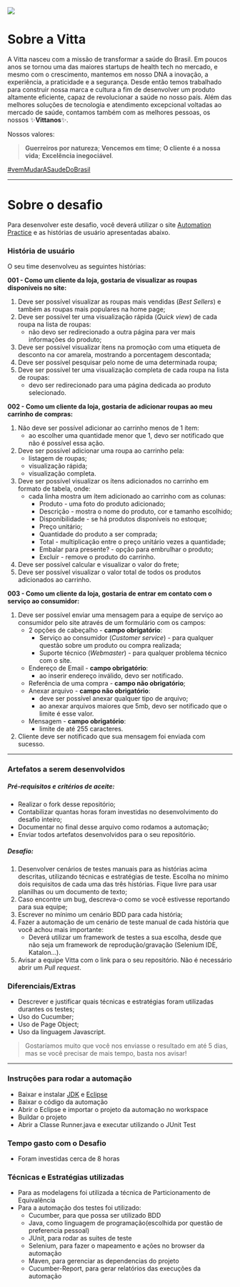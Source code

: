 [![](https://vitta.com.br/wp-content/uploads/2019/09/Azul-Horizontal-3.png)](https://vitta.com.br/)

# Sobre a Vitta
A Vitta nasceu com a missão de transformar a saúde do Brasil. Em poucos anos se tornou uma das maiores startups de health tech no mercado, e mesmo com o crescimento, mantemos em nosso DNA a inovação, a experiência, a praticidade e a segurança. Desde então temos trabalhado para construir nossa marca e cultura a fim de desenvolver um produto altamente eficiente, capaz de revolucionar a saúde no nosso país. Além das melhores soluções de tecnologia e atendimento excepcional voltadas ao mercado de saúde, contamos também com as melhores pessoas, os nossos ✨**Vittanos**✨.

Nossos valores:
> **Guerreiros por natureza**;
> **Vencemos em time**;
> **O cliente é a nossa vida**;
> **Excelência inegociável**.
 
[#vemMudarASaudeDoBrasil](https://vitta.gupy.io/)

---
#  Sobre o desafio
Para desenvolver este desafio, você deverá utilizar o site [Automation Practice](http://automationpractice.com/index.php) e as histórias de usuário apresentadas abaixo.

### História de usuário
O seu time desenvolveu as seguintes histórias:

**001 - Como um cliente da loja, gostaria de visualizar as roupas disponíveis no site:**
1. Deve ser possível visualizar as roupas mais vendidas (_Best Sellers_) e também as roupas mais populares na home page;
2. Deve ser possível ter uma visualização rápida (_Quick view_) de cada roupa na lista de roupas:
    - não devo ser redirecionado a outra página para ver mais informações do produto;
3. Deve ser possível visualizar ítens na promoção com uma etiqueta de desconto na cor amarela, mostrando a porcentagem descontada;
4. Deve ser possível pesquisar pelo nome de uma determinada roupa;
5. Deve ser possível ter uma visualização completa de cada roupa na lista de roupas:
    - devo ser redirecionado para uma página dedicada ao produto selecionado.

**002 - Como um cliente da loja, gostaria de adicionar roupas ao meu carrinho de compras:**
1. Não deve ser possível adicionar ao carrinho menos de 1 ítem:
    * ao escolher uma quantidade menor que 1, devo ser notificado que não é possível essa ação.
2. Deve ser possível adicionar uma roupa ao carrinho pela:
    * listagem de roupas;
    * visualização rápida;
    * visualização completa.
3. Deve ser possível visualizar os ítens adicionados no carrinho em formato de tabela, onde:
    * cada linha mostra um ítem adicionado ao carrinho com as colunas:
        * Produto - uma foto do produto adicionado;
        * Descrição - mostra o nome do produto, cor e tamanho escolhido;
        * Disponibilidade - se há produtos disponíveis no estoque;
        * Preço unitário;
        * Quantidade do produto a ser comprada;
        * Total - multiplicação entre o preço unitário vezes a quantidade;
        * Embalar para presente? - opção para embrulhar o produto;
        * Excluir - remove o produto do carrinho.
4. Deve ser possível calcular e visualizar o valor do frete;
5. Deve ser possível visualizar o valor total de todos os produtos adicionados ao carrinho.

**003 - Como um cliente da loja, gostaria de entrar em contato com o serviço ao consumidor:**
1. Deve ser possível enviar uma mensagem para a equipe de serviço ao consumidor pelo site através de um formulário com os campos:
    * 2 opções de cabeçalho - **campo obrigatório**:
        * Serviço ao consumidor (_Customer service_) - para qualquer questão sobre um produto ou compra realizada;
        * Suporte técnico (_Webmaster_) - para qualquer problema técnico com o site.
    * Endereço de Email - **campo obrigatório**:
        * ao inserir endereço inválido, devo ser notificado.
    * Referência de uma compra - **campo não obrigatório**;
    * Anexar arquivo - **campo não obrigatório**:
        * deve ser possível anexar qualquer tipo de arquivo;
        * ao anexar arquivos maiores que 5mb, devo ser notificado que o limite é esse valor.
    * Mensagem - **campo obrigatório**:
        * limite de até 255 caracteres.
2. Cliente deve ser notificado que sua mensagem foi enviada com sucesso.
---
### Artefatos a serem desenvolvidos 
##### Pré-requisitos e critérios de aceite:
* Realizar o fork desse repositório;
* Contabilizar quantas horas foram investidas no desenvolvimento do desafio inteiro;
* Documentar no final desse arquivo como rodamos a automação;
* Enviar todos artefatos desenvolvidos para o seu repositório.

##### Desafio:
1. Desenvolver cenários de testes manuais para as histórias acima descritas, utilizando técnicas e estratégias de teste. Escolha no mínimo dois requisitos de cada uma das três histórias. Fique livre para usar planilhas ou um documento de texto;
2. Caso encontre um bug, descreva-o como se você estivesse reportando para sua equipe;
3. Escrever no mínimo um cenário BDD para cada história;
4. Fazer a automação de um cenário de teste manual de cada história que você achou mais importante:
    * Deverá utilizar um framework de testes a sua escolha, desde que não seja um framework de reprodução/gravação (Selenium IDE, Katalon...).
5. Avisar a equipe Vitta com o link para o seu repositório. Não é necessário abrir um _Pull request_.

### Diferenciais/Extras
* Descrever e justificar quais técnicas e estratégias foram utilizadas durantes os testes;
* Uso do Cucumber;
* Uso de Page Object;
* Uso da linguagem Javascript.

> Gostaríamos muito que você nos enviasse o resultado em até 5 dias, mas se você precisar de mais tempo, basta nos avisar!
---

### Instruções para rodar a automação 
* Baixar e instalar [JDK](https://www.oracle.com/br/java/technologies/javase/javase-jdk8-downloads.html) e [Eclipse](https://www.eclipse.org/downloads/)
* Baixar o código da automação
* Abrir o Eclipse e importar o projeto da automação no workspace
* Buildar o projeto
* Abrir a Classe Runner.java e executar utilizando o JUnit Test 

### Tempo gasto com o Desafio
* Foram investidas cerca de 8 horas

### Técnicas e Estratégias utilizadas
* Para as modelagens foi utilizada a técnica de Particionamento de Equivalência
* Para a automação dos testes foi utilizado:
  * Cucumber, para que possa ser utilizado BDD 
  * Java, como linguagem de programação(escolhida por questão de preferencia pessoal) 
  * JUnit, para rodar as suites de teste
  * Selenium, para fazer o mapeamento e ações no browser da automação
  * Maven, para gerenciar as dependencias do projeto
  * Cucumber-Report, para gerar relatórios das execuções da automação

